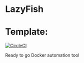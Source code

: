 # LazyFish

# Template:
[![CircleCI](https://circleci.com/gh/shotgunner/LazyFish.svg?style=svg)](https://app.circleci.com/pipelines/github/shotgunner/LazyFish)


Ready to go Docker automation tool 
